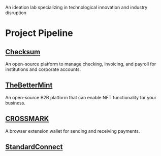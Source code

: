 An ideation lab specializing in technological innovation and industry disruption

# Project Pipeline

## [Checksum](https://github.com/checksumso)

An open-source platform to manage checking, invoicing, and payroll for institutions and corporate accounts.

## [TheBetterMint](https://github.com/thebettermint)

An open-source B2B platform that can enable NFT functionality for your business.

## [CROSSMARK](https://github.com/crossmarkio)

A browser extension wallet for sending and receiving payments.

## [StandardConnect](https://github.com/standardconnect)
